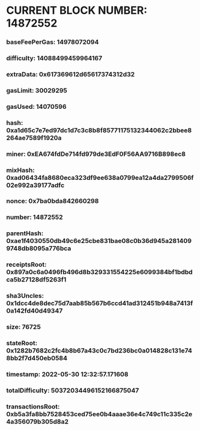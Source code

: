 # CURRENT BLOCK NUMBER: 14872552

### baseFeePerGas: 14978072094
### difficulty: 14088499459964167
### extraData: 0x617369612d65617374312d32
### gasLimit: 30029295
### gasUsed: 14070596
### hash: 0xa1d65c7e7ed97dc1d7c3c8b8f85771175132344062c2bbee8264ae7589f1920a
### miner: 0xEA674fdDe714fd979de3EdF0F56AA9716B898ec8
### mixHash: 0xad06434fa8680eca323df9ee638a0799ea12a4da2799506f02e992a39177adfc
### nonce: 0x7ba0bda842660298
### number: 14872552
### parentHash: 0xae1f4030550db49c6e25cbe831bae08c0b36d945a2814099748db8095a776bca
### receiptsRoot: 0x897a0c6a0496fb496d8b329331554225e6099384bf1bdbdca5b27128df5263f1
### sha3Uncles: 0x1dcc4de8dec75d7aab85b567b6ccd41ad312451b948a7413f0a142fd40d49347
### size: 76725
### stateRoot: 0x1282b7682c2fc4b8b67a43c0c7bd236bc0a014828c131e748bb2f7d450eb0584
### timestamp: 2022-05-30 12:32:57.171608
### totalDifficulty: 50372034496152166875047
### transactionsRoot: 0xb5a3fa8bb7528453ced75ee0b4aaae36e4c749c11c335c2e4a356079b305d8a2
